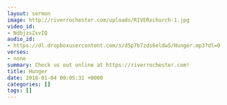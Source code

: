 ```yaml
---
layout: sermon
image: http://riverrochester.com/uploads/RIVERxchurch-1.jpg
video_id:
- NdbjzsZsvIQ
audio_id:
- https://dl.dropboxusercontent.com/s/d5p7b7zds6eldw5/Hunger.mp3?dl=0
verses:
- none
summary: Check us out online at https://riverrochester.com!
title: Hunger
date: 2018-01-04 00:05:31 +0000
categories: []
tags: []
---
```

